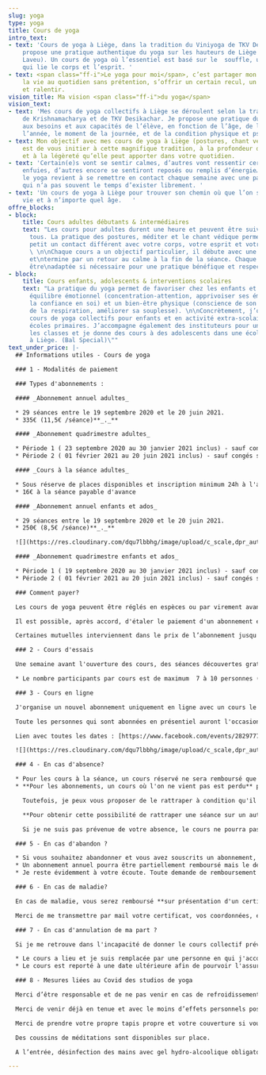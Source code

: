 ```yaml
---
slug: yoga
type: yoga
title: Cours de yoga
intro_text:
- text: 'Cours de yoga à Liège, dans la tradition du Viniyoga de TKV Desikachar. Je
    propose une pratique authentique du yoga sur les hauteurs de Liège (Cointe et
    Laveu). Un cours de yoga où l’essentiel est basé sur le  souffle, une respiration
    qui lie le corps et l’esprit. '
- text: <span class="ff-i">Le yoga pour moi</span>, c’est partager mon regard sur
    la vie au quotidien sans prétention, s’offrir un certain recul, un peu de hauteur
    et ralentir.
vision_title: Ma vision <span class="ff-i">du yoga</span>
vision_text:
- text: 'Mes cours de yoga collectifs à Liège se déroulent selon la tradition de l’enseignement
    de Krishnamacharya et de TKV Desikachar. Je propose une pratique du yoga qui s’adapte
    aux besoins et aux capacités de l’élève, en fonction de l’âge, de la période de
    l’année, le moment de la journée, et de la condition physique et psychique. '
- text: Mon objectif avec mes cours de yoga à Liège (postures, chant védique et méditation)
    est de vous initier à cette magnifique tradition, à la profondeur de son apport
    et à la légèreté qu’elle peut apporter dans votre quotidien.
- text: 'Certain(e)s vont se sentir calmes, d’autres vont ressentir certaines émotions
    enfuies, d’autres encore se sentiront reposés ou remplis d’énergie… Pratiquer
    le yoga revient à se remettre en contact chaque semaine avec une partie de soi
    qui n’a pas souvent le temps d’exister librement. '
- text: 'Un cours de yoga à Liège pour trouver son chemin où que l’on soit dans la
    vie et à n’importe quel âge.   '
offre_blocks:
- block:
    title: Cours adultes débutants & intermédiaires
    text: "Les cours pour adultes durent une heure et peuvent être suivis par toutes\net
      tous. La pratique des postures, méditer et le chant védique permettent petit\nà
      petit un contact différent avec votre corps, votre esprit et votre respiration.
      \ \n\nChaque cours a un objectif particulier, il débute avec une préparation
      et\ntermine par un retour au calme à la fin de la séance. Chaque posture peut
      être\nadaptée si nécessaire pour une pratique bénéfique et respectueuse."
- block:
    title: Cours enfants, adolescents & interventions scolaires
    text: "La pratique du yoga permet de favoriser chez les enfants et adolescents\nleur
      équilibre émotionnel (concentration-attention, apprivoiser ses émotions,\naugmenter
      la confiance en soi) et un bien-être physique (conscience de son corps,\nimportance
      de la respiration, améliorer sa souplesse). \n\nConcrètement, j’organise des
      cours de yoga collectifs pour enfants et en activité extra-scolaire dans\ndeux
      écoles primaires. J’accompagne également des instituteurs pour une sensibilisation\ndans
      les classes et je donne des cours à des adolescents dans une école de danse\ncontemporaine
      à Liège. (Bal Special)\""
text_under_price: |-
  ## Informations utiles - Cours de yoga

  ### 1 - Modalités de paiement

  ### Types d'abonnements :

  #### _Abonnement annuel adultes_

  * 29 séances entre le 19 septembre 2020 et le 20 juin 2021.
  * 335€ (11,5€ /séance)**_._**

  #### _Abonnement quadrimestre adultes_

  * Période 1 ( 23 septembre 2020 au 30 janvier 2021 inclus) - sauf congés scolaires : 13 séances soit 185€ (14€ /séance) - 150€* prix réduit.
  * Période 2 ( 01 février 2021 au 20 juin 2021 inclus) - sauf congés scolaires : 16 séances soit 225€ (14€ /séance) - 185€* prix réduit.

  #### _Cours à la séance adultes_

  * Sous réserve de places disponibles et inscription minimum 24h à l'avance.
  * 16€ à la séance payable d'avance

  #### _Abonnement annuel enfants et ados_

  * 29 séances entre le 19 septembre 2020 et le 20 juin 2021.
  * 250€ (8,5€ /séance)**_._**

  ![](https://res.cloudinary.com/dqu7lbbhg/image/upload/c_scale,dpr_auto,q_70,w_680,f_auto/v1582188783/AdobeStock_218109710_rnla4x.jpg)

  #### _Abonnement quadrimestre enfants et ados_

  * Période 1 ( 19 septembre 2020 au 30 janvier 2021 inclus) - sauf congés scolaires : 13 séances soit 130€ (10€ /séance) - 117€* prix réduit.
  * Période 2 ( 01 février 2021 au 20 juin 2021 inclus) - sauf congés scolaires : 16 séances soit 130€ (10€ /séance) - 117€* prix réduit.

  ### Comment payer?

  Les cours de yoga peuvent être réglés en espèces ou par virement avant le début des cours sur le compte IBAN suivant: BE09 0636 6795 3957 de Chloé Dujardin.

  Il est possible, après accord, d'étaler le paiement d'un abonnement en deux fois (1ier versement en septembre et deuxième avant le 15 octobre) comme de trouver des solutions innovantes an cas de difficultés.

  Certaines mutuelles interviennent dans le prix de l’abonnement jusqu'à 40€ par an, renseignez-vous.

  ### 2 - Cours d'essais

  Une semaine avant l'ouverture des cours, des séances découvertes gratuites sont proposées pour que vous puissiez venir essayer et voir si vous souhaitez prendre un abonnement pour l'ouverture.

  * Le nombre participants par cours est de maximum  7 à 10 personnes (selon la salle) afin de garantir le bien-être de chacun et le respect des mesures sanitaires.

  ### 3 - Cours en ligne

  J'organise un nouvel abonnement uniquement en ligne avec un cours le matin et un cours en soirée.

  Toute les personnes qui sont abonnées en présentiel auront l'occasion de participer au cours en ligne sans majoration de leur abonnement.

  Lien avec toutes les dates : [https://www.facebook.com/events/2829777023975052/](https://www.facebook.com/events/2829777023975052/ "https://www.facebook.com/events/2829777023975052/")

  ![](https://res.cloudinary.com/dqu7lbbhg/image/upload/c_scale,dpr_auto,q_70,w_680,f_auto/v1584627110/AdobeStock_251503715-min_rvmb3x.jpg)

  ### 4 - En cas d'absence?

  * Pour les cours à la séance, un cours réservé ne sera remboursé que si je suis prévenue au maximum 48h à l'avance.
  * **Pour les abonnements, un cours où l'on ne vient pas est perdu** puisqu'il s'agit d'un abonnement.

    Toutefois, je peux vous proposer de le rattraper à condition qu'il y ait un désistement dans un cours identique et au maximum 2 fois sur la même période.

    **Pour obtenir cette possibilité de rattraper une séance sur un autre cours, veuillez me prévenir de votre absence au moins 24 heures à l'avance par sms**.

    Si je ne suis pas prévenue de votre absence, le cours ne pourra pas être rattrapé et sera perdu.

  ### 5 - En cas d'abandon ?

  * Si vous souhaitez abandonner et vous avez souscrits un abonnement, sachez que tout quadrimestre entamé est à régler dans son intégralité.
  * Un abonnement annuel pourra être partiellement remboursé mais le décompte se fera alors sur le prix trimestriel.
  * Je reste évidemment à votre écoute. Toute demande de remboursement doit se faire par mail et il est impératif de me prévenir de votre absence par sms le plus tôt possible.

  ### 6 - En cas de maladie?

  En cas de maladie, vous serez remboursé **sur présentation d'un certificat médical d'au moins 4 semaines.**

  Merci de me transmettre par mail votre certificat, vos coordonnées, en précisant le cours auquel vous êtes inscrit afin que je puisse examiner votre demande de remboursement et vous tenir informé de ma décision.

  ### 7 - En cas d'annulation de ma part ?

  Si je me retrouve dans l'incapacité de donner le cours collectif prévu pour cause de maladie, accident ou formation, ... Deux options:

  * Le cours a lieu et je suis remplacée par une personne en qui j'accorde toute ma confiance et vous en serez prévenu
  * Le cours est reporté à une date ultérieure afin de pourvoir l'assurer moi-même.

  ### 8 - Mesures liées au Covid des studios de yoga

  Merci d’être responsable et de ne pas venir en cas de refroidissement ou de contact avec une personne testée positive au Covid.

  Merci de venir déjà en tenue et avec le moins d’effets personnels possible.

  Merci de prendre votre propre tapis propre et votre couverture si vous en avez besoin.

  Des coussins de méditations sont disponibles sur place.

  A l’entrée, désinfection des mains avec gel hydro-alcoolique obligatoire et port du masque obligatoire dans l’espace d’entrée et de vestiaire jusqu’au tapis de yoga que vous disposerez dans la salle.

---
```

